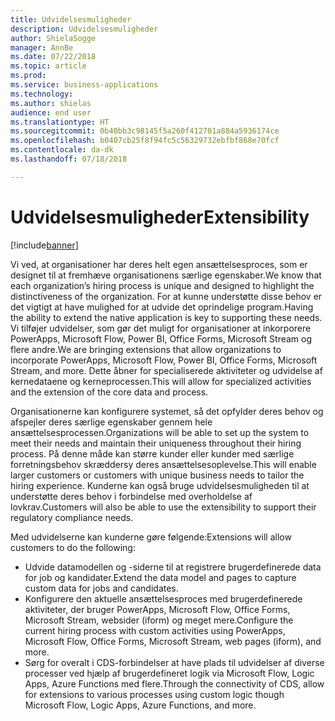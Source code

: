 ```yaml
---
title: Udvidelsesmuligheder
description: Udvidelsesmuligheder
author: ShielaSogge
manager: AnnBe
ms.date: 07/22/2018
ms.topic: article
ms.prod: 
ms.service: business-applications
ms.technology: 
ms.author: shielas
audience: end user
ms.translationtype: HT
ms.sourcegitcommit: 0b40bb3c98145f5a260f412701a884a5936174ce
ms.openlocfilehash: b0407cb25f8f94fc5c56329732ebfbf868e70fcf
ms.contentlocale: da-dk
ms.lasthandoff: 07/18/2018

---
```


# <a name="extensibility"></a><span data-ttu-id="510c6-103">Udvidelsesmuligheder</span><span class="sxs-lookup"><span data-stu-id="510c6-103">Extensibility</span></span>

[!include[banner](../../../includes/banner.md)]


<span data-ttu-id="510c6-104">Vi ved, at organisationer har deres helt egen ansættelsesproces, som er designet til at fremhæve organisationens særlige egenskaber.</span><span class="sxs-lookup"><span data-stu-id="510c6-104">We know that each organization’s hiring process is unique and designed to highlight the distinctiveness of the organization.</span></span> <span data-ttu-id="510c6-105">For at kunne understøtte disse behov er det vigtigt at have mulighed for at udvide det oprindelige program.</span><span class="sxs-lookup"><span data-stu-id="510c6-105">Having the ability to extend the native application is key to supporting these needs.</span></span> <span data-ttu-id="510c6-106">Vi tilføjer udvidelser, som gør det muligt for organisationer at inkorporere PowerApps, Microsoft Flow, Power BI, Office Forms, Microsoft Stream og flere andre.</span><span class="sxs-lookup"><span data-stu-id="510c6-106">We are bringing extensions that allow organizations to incorporate PowerApps, Microsoft Flow, Power BI, Office Forms, Microsoft Stream, and more.</span></span> <span data-ttu-id="510c6-107">Dette åbner for specialiserede aktiviteter og udvidelse af kernedataene og kerneprocessen.</span><span class="sxs-lookup"><span data-stu-id="510c6-107">This will allow for specialized activities and the extension of the core data and process.</span></span>

<span data-ttu-id="510c6-108">Organisationerne kan konfigurere systemet, så det opfylder deres behov og afspejler deres særlige egenskaber gennem hele ansættelsesprocessen.</span><span class="sxs-lookup"><span data-stu-id="510c6-108">Organizations will be able to set up the system to meet their needs and maintain their uniqueness throughout their hiring process.</span></span> <span data-ttu-id="510c6-109">På denne måde kan større kunder eller kunder med særlige forretningsbehov skræddersy deres ansættelsesoplevelse.</span><span class="sxs-lookup"><span data-stu-id="510c6-109">This will enable larger customers or customers with unique business needs to tailor the hiring experience.</span></span> <span data-ttu-id="510c6-110">Kunderne kan også bruge udvidelsesmuligheden til at understøtte deres behov i forbindelse med overholdelse af lovkrav.</span><span class="sxs-lookup"><span data-stu-id="510c6-110">Customers will also be able to use the extensibility to support their regulatory compliance needs.</span></span>

<span data-ttu-id="510c6-111">Med udvidelserne kan kunderne gøre følgende:</span><span class="sxs-lookup"><span data-stu-id="510c6-111">Extensions will allow customers to do the following:</span></span>

-   <span data-ttu-id="510c6-112">Udvide datamodellen og -siderne til at registrere brugerdefinerede data for job og kandidater.</span><span class="sxs-lookup"><span data-stu-id="510c6-112">Extend the data model and pages to capture custom data for jobs and candidates.</span></span>
-   <span data-ttu-id="510c6-113">Konfigurere den aktuelle ansættelsesproces med brugerdefinerede aktiviteter, der bruger PowerApps, Microsoft Flow, Office Forms, Microsoft Stream, websider (iform) og meget mere.</span><span class="sxs-lookup"><span data-stu-id="510c6-113">Configure the current hiring process with custom activities using PowerApps, Microsoft Flow, Office Forms, Microsoft Stream, web pages (iform), and more.</span></span>
-   <span data-ttu-id="510c6-114">Sørg for overalt i CDS-forbindelser at have plads til udvidelser af diverse processer ved hjælp af brugerdefineret logik via Microsoft Flow, Logic Apps, Azure Functions med flere.</span><span class="sxs-lookup"><span data-stu-id="510c6-114">Through the connectivity of CDS, allow for extensions to various processes using custom logic though Microsoft Flow, Logic Apps, Azure Functions, and more.</span></span>

<!--
## Who uses this feature
This feature is mainly used by admins and key recruiting personnel.
## Setup required
Extensibility is all about setup and configuration. This feature enables many
more options to be used in application setup.
## Availability
Cloud
## Regional availability
Global
-->

